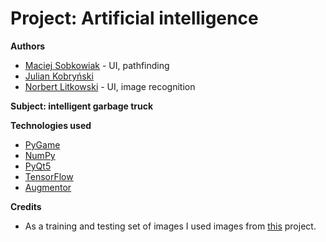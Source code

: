# Project: Artificial intelligence
**Authors**
 - [Maciej Sobkowiak](https://github.com/MaSobkowiak) - UI, pathfinding
 - [Julian Kobryński](https://github.com/JKobrynski)
 - [Norbert Litkowski](https://github.com/nlitkowski) - UI, image recognition
 
**Subject: intelligent garbage truck**

**Technologies used**
- [PyGame](https://www.pygame.org/)
- [NumPy](http://www.numpy.org/)
- [PyQt5](https://pypi.org/project/PyQt5/)
- [TensorFlow](https://www.tensorflow.org/)
- [Augmentor](https://augmentor.readthedocs.io)

**Credits**
- As a training and testing set of images I used images from [this](https://github.com/garythung/trashnet) project.
